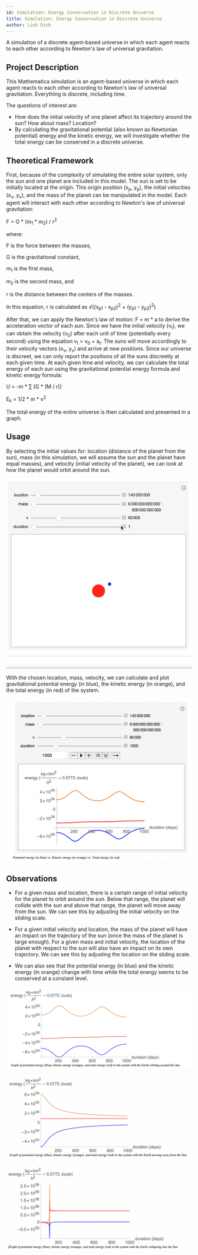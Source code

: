 ```yaml
---
id: Simulation: Energy Conservation in Discrete Universe
title: Simulation: Energy Conservation in Discrete Universe
author: Linh Dinh
---
```


A simulation of a discrete agent-based universe in which each agent reacts to each other according to Newton's law of universal gravitation. 
<!--truncate-->

## Project Description

This Mathematica simulation is an agent-based universe in which each agent reacts to each other according to Newton's law of universal gravitation. Everything is discrete, including time. 

The questions of interest are: 
- How does the initial velocity of one planet affect its trajectory around the sun? How about mass? Location?
- By calculating the gravitational potential (also known as Newtonian potential) energy and the kinetic energy, we will investigate whether the total energy can be conserved in a discrete universe. 

## Theoretical Framework

First, because of the complexity of simulating the entire solar system, only the sun and one planet are included in this model. The sun is set to be initially located at the origin. This origin position (x<sub>p</sub>, y<sub>p</sub>), the initial velocities (x<sub>v</sub>, y<sub>v</sub>), and the mass of the planet can be manipulated in the model. Each agent will interact with each other according to Newton's law of universal gravitation:

F = G * (m<sub>1</sub> * m<sub>2</sub>) / r<sup>2</sup> 

where:

F is the force between the masses,

G is the gravitational constant,

m<sub>1</sub> is the first mass,

m<sub>2</sub> is the second mass, and 

r is the distance between the centers of the masses.

In this equation, r is calculated as √((x<sub>p1</sub> - x<sub>p2</sub>)<sup>2</sup> + (y<sub>p1</sub> - y<sub>p2</sub>)<sup>2</sup>)

After that, we can apply the Newton's law of motion: F = m * a to derive the acceleration vector of each sun. Since we have the initial velocity (v<sub>t</sub>), we can obtain the velocity (v<sub>0</sub>) after each unit of time (potentially every second) using the equation v<sub>t</sub> = v<sub>0</sub> + a<sub>t</sub>. The suns will move accordingly to their velocity vectors (x<sub>v</sub>, y<sub>v</sub>) and arrive at new positions. Since our universe is discreet, we can only report the positions of all the suns discreetly at each given time.
At each given time and velocity, we can calculate the total energy of each sun using the gravitational potential energy formula and kinetic energy formula: 

U = -m * ∑ [G * (M / r)]

E<sub>k</sub> =  1/2 * m * v<sup>2</sup>

The total energy of the entire universe is then calculated and presented in a graph.

## Usage

By selecting the initial values for: location (distance of the planet from the sun), mass (in this simulation, we will assume the sun and the planet have equal masses), and velocity (initial velocity of the planet), we can look at how the planet would orbit around the sun. 

![alt-text](assets/uniDemo1.gif)

With the chosen location, mass, velocity, we can calculate and plot gravitational potential energy (in blue), the kinetic energy (in orange), and the total energy (in red) of the system. 

![alt-text](assets/uniDemo2.png)

## Observations

- For a given mass and location, there is a certain range of initial velocity for the planet to orbit around the sun. Below that range, the planet will collide with the sun and above that range, the planet will move away from the sun. We can see this by adjusting the initial velocity on the sliding scale. 

- For a given initial velocity and location, the mass of the planet will have an impact on the trajectory of the sun (once the mass of the planet is large enough). For a given mass and initial velocity, the location of the planet with respect to the sun will also have an impact on its own trajectory. We can see this by adjusting the location on the sliding scale.

- We can also see that the potential energy (in blue) and the kinetic energy (in orange) change with time while the total energy seems to be conserved at a constant level.

![alt-text](assets/unifig1.png)

![alt-text](assets/unifig2.png)

![alt-text](assets/unifig3.png)

